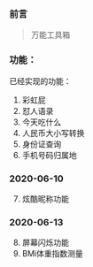 ### 前言

> 万能工具箱

###  功能：
已经实现的功能：

1. 彩虹屁
2. 怼人语录
3. 今天吃什么
4. 人民币大小写转换
5. 身份证查询
6. 手机号码归属地

### 2020-06-10
7. 炫酷昵称功能

### 2020-06-13
8. 屏幕闪烁功能
9. BMi体重指数测量